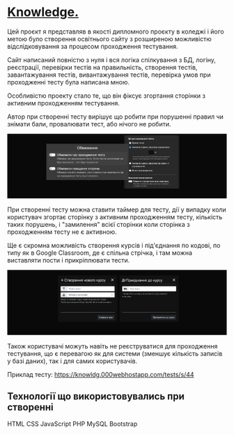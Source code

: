 <h1>
    <a href="https://knowldg.000webhostapp.com" target="_blank">
        Knowledge.
    </a>
</h1>
<div className="project-logoimg">

</div>
<p>Цей проєкт я представляв в якості дипломного проєкту в
коледжі і його метою було створення освітнього сайту з
розширеною можливістю відслідковування за процесом
проходження тестування.
</p>
<p className="about-project-p">
Сайт написаний повністю з нуля і вся логіка спілкування з
БД, логіну, реєстрації, перевірки тестів на правильність,
створення тестів, завантажування тестів, вивантажування
тестів, перевірка умов при проходженні тесту була написана
мною.
</p>
<p className="about-project-p">
Особливістю проекту стало те, що він фіксує згортання
сторінки з активним проходженням тестування.
</p>
<p className="about-project-p">
Автор при створенні тесту вирішує що робити при порушенні
правил чи знімати бали, провалювати тест, або нічого не
робити.
</p>
<img src='data/pics/scrn3.png' />
<p className="about-project-p">
При створенні тесту можна ставити таймер для тесту, дії у
випадку коли користувач згортає сторінку з активним
проходженням тесту, кількість таких порушень, і "замилення"
всієї сторінки коли сторінка з проходженням тесту не є
активною.
</p>
<p className="about-project-p">
Ще є скромна можливість створення курсів і під'єднання по
кодові, по типу як в Google Classroom, де є спільна стрічка,
і там можна виставляти пости і прикріплювати тести.
</p>
<img src='data/pics/scrn.png' />
<p className="about-project-p">
Також користувачі можуть навіть не реєструватися для
проходження тестування, що є перевагою як для системи
(зменшує кількість записів у базі даних), так і для самих
користувачів.
</p>
<p className="about-project-p">
Приклад тесту:
<a
    href="https://knowldg.000webhostapp.com/tests/s/44"
    target="_blank"
>
    https://knowldg.000webhostapp.com/tests/s/44
</a>
</p>
</div>

## Технології що використовувались при створенні
<div>
    <span>HTML</span>
    <span>CSS</span>
    <span>JavaScript</span>
    <span>PHP</span>
    <span>MySQL</span>
    <span>Bootstrap</span>
</div>

